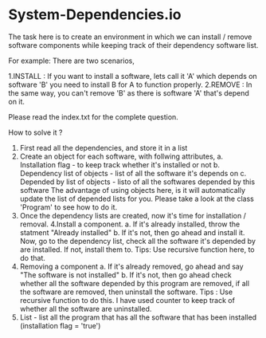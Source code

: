 # System-Dependencies.io

The task here is to create an environment in which we can install / remove software
components while keeping track of their dependency software list.

For example: There are two scenarios,

1.INSTALL :
If you want to install a software, lets call it 'A' which depends on software 'B'
you need to install B for A to function properly.
2.REMOVE :
In the same way, you can't remove 'B' as there is software 'A' that's depend on it.

Please read the index.txt for the complete question.

How to solve it ?

1. First read all the dependencies, and store it in a list
2. Create an object for each software, with follwing attributes,
  a. Installation flag - to keep track whether it's installed or not
  b. Dependency list of objects - list of all the software it's depends on
  c. Depended by list of objects - listo of all the softwares depended by this software
The advantage of using objects here, is it will automatically update the list of depended lists for you. 
Please take a look at the class 'Program' to see how to do it. 
3. Once the dependency lists are created, now it's time for installation / removal.
4.Install a component.
  a. If it's already installed, throw the statment "Already installed"
  b. If it's not, then go ahead and install it. Now, go to the dependency list,
     check all the software it's depended by are installed. If not, install them to.
Tips: Use recursive function here, to do that.
5. Removing a component
  a. If it's already removed, go ahead and say "The software is not installed"
  b. If it's not, then go ahead check whether all the software depended by this program are removed,
     if all the software are removed, then uninstall the software.
Tips : Use recursive function to do this. I have used counter to keep track of whether all the software are
       uninstalled. 
6. List - list all the program that has all the software that has been installed (installation flag = 'true')
